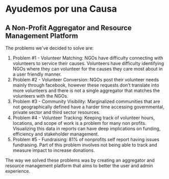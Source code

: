 # Ayudemos por una Causa

## A Non-Profit Aggregator and Resource Management Platform

The problems we've decided to solve are:

1. Problem #1 - Volunteer Matching: NGOs have difficulty connecting with volunteers to service their causes. Volunteers have difficulty identifying NGOs where they can volunteer for the causes they care most about in a user friendly manner.  
1. Problem #2 - Volunteer Conversion: NGOs post their volunteer needs mainly through facebook, however these requests don’t translate into more volunteers and there is not a single aggregator that matches the volunteers with the NGOs.
1. Problem #3 - Community Visibility: Marginalized communities that are not geographically defined have a harder time accessing governmental, private sector and third sector resources.  
1. Problem #4 - Volunteer Tracking: Keeping track of volunteer hours, locations, and scope of work is a problem for many non profits. Visualizing this data in reports can have deep implications on funding, efficiency and stakeholder management.  
1. Problem #5 - Fundraising: 81% of nonprofits self report having issues fundraising. Part of this problem involves not being able to track and measure impact to increase donations.  

The way we solved these problems was by creating an aggregator and resource management platform that aims to better the user and admin experience.  